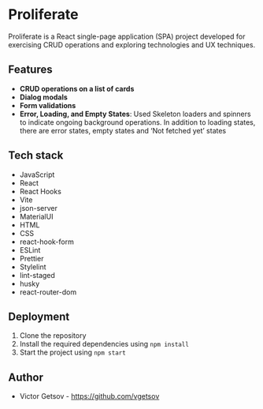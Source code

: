 # Proliferate

Proliferate is a React single-page application (SPA) project developed for exercising CRUD operations and exploring technologies and UX techniques.

## Features

- **CRUD operations on a list of cards**
- **Dialog modals**
- **Form validations**
- **Error, Loading, and Empty States**: Used Skeleton loaders and spinners to indicate ongoing background operations. In addition to loading states, there are error states, empty states and ‘Not fetched yet’ states

## Tech stack

- JavaScript
- React
- React Hooks
- Vite
- json-server
- MaterialUI
- HTML
- CSS
- react-hook-form
- ESLint
- Prettier
- Stylelint
- lint-staged
- husky
- react-router-dom

## Deployment

1. Clone the repository
2. Install the required dependencies using `npm install`
3. Start the project using `npm start`

## Author

- Victor Getsov - <https://github.com/vgetsov>
